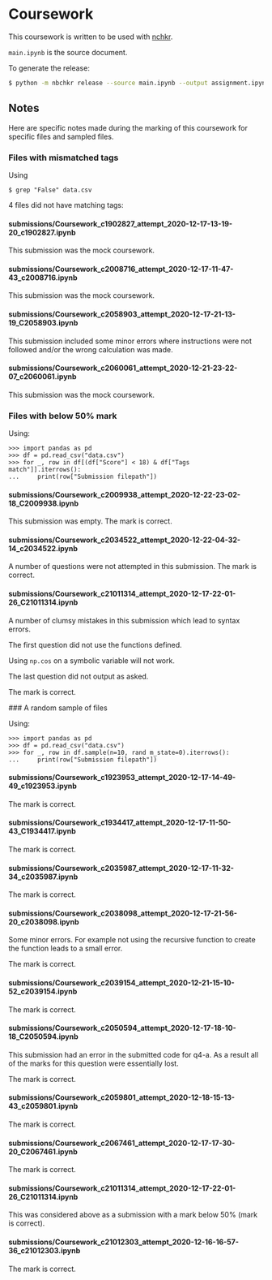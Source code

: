 # Coursework

This coursework is written to be used with
[nchkr](https://nbchkr.readthedocs.io/en/stable/).

`main.ipynb` is the source document.

To generate the release:

```bash
$ python -m nbchkr release --source main.ipynb --output assignment.ipynb
```

## Notes

Here are specific notes made during the marking of this coursework for specific
files and sampled files.

### Files with mismatched tags

Using

    $ grep "False" data.csv

4 files did not have matching tags:

#### submissions/Coursework_c1902827_attempt_2020-12-17-13-19-20_c1902827.ipynb

This submission was the mock coursework.

#### submissions/Coursework_c2008716_attempt_2020-12-17-11-47-43_c2008716.ipynb

This submission was the mock coursework.

#### submissions/Coursework_c2058903_attempt_2020-12-17-21-13-19_C2058903.ipynb

This submission included some minor errors where instructions were not followed
and/or the wrong calculation was made.

#### submissions/Coursework_c2060061_attempt_2020-12-21-23-22-07_c2060061.ipynb

This submission was the mock coursework.

### Files with below 50% mark

Using:

    >>> import pandas as pd
    >>> df = pd.read_csv("data.csv")
    >>> for _, row in df[(df["Score"] < 18) & df["Tags match"]].iterrows():
    ...     print(row["Submission filepath"])

#### submissions/Coursework_c2009938_attempt_2020-12-22-23-02-18_C2009938.ipynb

This submission was empty. The mark is correct.

#### submissions/Coursework_c2034522_attempt_2020-12-22-04-32-14_c2034522.ipynb

A number of questions were not attempted in this submission. The mark is
correct.

#### submissions/Coursework_c21011314_attempt_2020-12-17-22-01-26_C21011314.ipynb

A number of clumsy mistakes in this submission which lead to syntax errors.

The first question did not use the functions defined.

Using `np.cos` on a symbolic variable will not work.

The last question did not output as asked.

The mark is correct.

### A random sample of files

Using:

    >>> import pandas as pd
    >>> df = pd.read_csv("data.csv")
    >>> for _, row in df.sample(n=10, rand m_state=0).iterrows():
    ...     print(row["Submission filepath"])

#### submissions/Coursework_c1923953_attempt_2020-12-17-14-49-49_c1923953.ipynb

The mark is correct.

#### submissions/Coursework_c1934417_attempt_2020-12-17-11-50-43_C1934417.ipynb

The mark is correct.

#### submissions/Coursework_c2035987_attempt_2020-12-17-11-32-34_c2035987.ipynb

The mark is correct.

#### submissions/Coursework_c2038098_attempt_2020-12-17-21-56-20_c2038098.ipynb

Some minor errors. For example not using the recursive function to create the
function leads to a small error.

The mark is correct.

#### submissions/Coursework_c2039154_attempt_2020-12-21-15-10-52_c2039154.ipynb

The mark is correct.

#### submissions/Coursework_c2050594_attempt_2020-12-17-18-10-18_C2050594.ipynb

This submission had an error in the submitted code for q4-a. As a result all of
the marks for this question were essentially lost.

The mark is correct.

#### submissions/Coursework_c2059801_attempt_2020-12-18-15-13-43_c2059801.ipynb

The mark is correct.

#### submissions/Coursework_c2067461_attempt_2020-12-17-17-30-20_C2067461.ipynb

The mark is correct.

#### submissions/Coursework_c21011314_attempt_2020-12-17-22-01-26_C21011314.ipynb

This was considered above as a submission with a mark below 50% (mark is
correct).

#### submissions/Coursework_c21012303_attempt_2020-12-16-16-57-36_c21012303.ipynb

The mark is correct.
